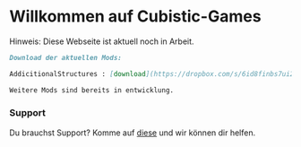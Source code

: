 # Willkommen auf Cubistic-Games

Hinweis: Diese Webseite ist aktuell noch in Arbeit.

```markdown
Download der aktuellen Mods:

AddicitionalStructures : [download](https://dropbox.com/s/6id8finbs7ui2z3/AddictionalStructures%20Alpha%200.1.jar?dl=1)

Weitere Mods sind bereits in entwicklung.
```

### Support

Du brauchst Support? Komme auf [diese](https://sneakytime.com/rr) und wir können dir helfen.
